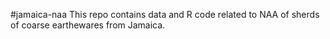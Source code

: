 #jamaica-naa
This repo contains data and R code related to NAA of sherds of coarse earthewares from Jamaica. 
